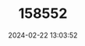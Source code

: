 ---
title: "158552"
category: "Sapho gloriosa"
draft: false
date: 2024-02-22 13:03:52
languages:
  English: ["Glorious Bluewing"]
---